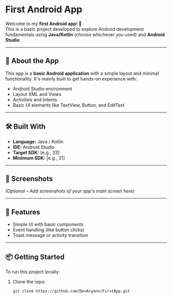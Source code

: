 # First Android App

Welcome to my **first Android app**! 📱  
This is a basic project developed to explore Android development fundamentals using **Java/Kotlin** (choose whichever you used) and **Android Studio**.

---

## 🚀 About the App

This app is a **basic Android application** with a simple layout and minimal functionality. It's mainly built to get hands-on experience with:

- Android Studio environment
- Layout XML and Views
- Activities and Intents
- Basic UI elements like TextView, Button, and EditText

---

## 🛠 Built With

- **Language:** Java / Kotlin  
- **IDE:** Android Studio  
- **Target SDK:** [e.g., 33]  
- **Minimum SDK:** [e.g., 21]  

---

## 📸 Screenshots

*(Optional – Add screenshots of your app's main screen here)*

---

## 🧪 Features

- Simple UI with basic components
- Event handling (like button clicks)
- Toast message or activity transition

---

## 📦 Getting Started

To run this project locally:

1. Clone the repo:
   ```bash
   git clone https://github.com/DevAryann/FirstApp.git